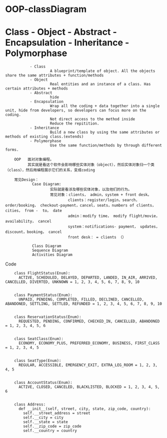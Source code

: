 # OOP-classDiagram

# Class - Object - Abstract - Encapsulation - Inheritance - Polymorphase

               - Class 
                        A blueprint/template of object. All the objects share the same attributes + function/methods
               - Object 
                        Real entities and an instance of a class. Has certain attributes + methods
               - Abstract 
                        hide
               - Encapsulation 
                        Wrap all the coding + data together into a single unit, hide from developers, so developers can focus more on the coding. 
                        Not direct access to the method inside
                        Reduce the repitition.
               - Inheritance 
                        Build a new class by using the same attributes or methods of existing class.(extends)
               - Polymorphase
                        Use the same function/methods by through different forms.
                        
        OOP   面对对象编程。
              其实就是看这个软件会影响哪些实体对象（object），然后实体对象归一个类（class），然后用编程展示它们的关系，变成coding
              
        常见Design：
                Case Diagram:
                        实际就是看涉及哪些实体对象，以及他们的行为。
                        常见对象：clients， admin，system + front desk。
                                clients：register/login，search， order/booking， checkout-payment，cancel，seats，numbers of clients， cities， from -  to， date
                                admin：modify time， modify flight/movie， availability， cancel
                                system：notifications- payment， updates，discount，booking， cancel
                                front desk： = clients （）
                        
                Class Diagram
                Sequence Diagram
                Activities Diagram


Code

        class FlightStatus(Enum):
          ACTIVE, SCHEDULED, DELAYED, DEPARTED, LANDED, IN_AIR, ARRIVED, CANCELLED, DIVERTED, UNKNOWN = 1, 2, 3, 4, 5, 6, 7, 8, 9, 10


        class PaymentStatus(Enum):
          UNPAID, PENDING, COMPLETED, FILLED, DECLINED, CANCELLED, ABANDONED, SETTLING, SETTLED, REFUNDED = 1, 2, 3, 4, 5, 6, 7, 8, 9, 10


        class ReservationStatus(Enum):
          REQUESTED, PENDING, CONFIRMED, CHECKED_IN, CANCELLED, ABANDONED = 1, 2, 3, 4, 5, 6


        class SeatClass(Enum):
          ECONOMY, ECONOMY_PLUS, PREFERRED_ECONOMY, BUSINESS, FIRST_CLASS = 1, 2, 3, 4, 5


        class SeatType(Enum):
          REGULAR, ACCESSIBLE, EMERGENCY_EXIT, EXTRA_LEG_ROOM = 1, 2, 3, 4, 5


        class AccountStatus(Enum):
          ACTIVE, CLOSED, CANCELED, BLACKLISTED, BLOCKED = 1, 2, 3, 4, 5, 6


        class Address:
          def __init__(self, street, city, state, zip_code, country):
            self.__street_address = street
            self.__city = city
            self.__state = state
            self.__zip_code = zip_code
            self.__country = country
